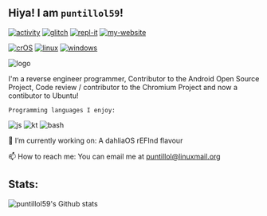 ## Hiya! I am `puntillol59`!

[![activity](https://img.shields.io/static/v1?label=Account&message=Active&color=blue&style=plastic&logo=Git)](https://gitmemory.com/puntillol59)
[![glitch](https://img.shields.io/badge/Glitch-%40puntillol59-ff69b4?style=plastic&logo=glitch)](https://glitch.com/@puntillol59)
[![repl-it](https://img.shields.io/badge/repl.it-%40LucasPuntillo-lightgrey?style=plastic&logo=repl.it)](http://repl.it/@LucasPuntillo)
[![my-website](https://img.shields.io/badge/Website:-Online-blueviolet?style=plastic&logo=internet-explorer)](http://subspace.ekmand.app)

[![crOS](https://img.shields.io/badge/OS:-chromeOS-informational?style=plastic&logo=google-chrome)](https://www.google.com/chromebook/)
[![linux](https://img.shields.io/badge/OS:-Linux-yellow?style=plastic&logo=linux)](https://kubuntu.org/)
[![windows](https://img.shields.io/badge/OS:-Windows-9cf?style=plastic&logo=windows)](https://www.microsoft.com/en-ca/windows)

![logo](https://lh3.googleusercontent.com/A4uHoXZFPuqtHSaf_1l8kmWTwU1YT21fBkr6tADw1faPZm6ffEOVp80WisOCxbs_jdzfpcPz-fFeVIEYAn3KTRO3L-WFW8eMh1amyzGC4oX5pigpeFB79DHxMBJUwQGO8YR0224k6EO1gjvls78gXkZ6QQVusP6BjBGFUM1UOy_FB3xp6R2lBTsDpMRrE22wBYdF7SUGPRI_xOqvGwnEVjm_5DOyC44l4kYJm2sMl_UGkybivtYN6J-5csLs2DR4NOVFGbXxE8iV8rdappLl_kK6qbv1QCIQ4TcRtrE9h8uaTDjaxOZjZRsF0cP-vDLdOZjNxx-Fdv9bL0EVqQbbDDgaYuXaKIZ2uLECD1mldazGO9e4jawnezefpuQgET3DHj6ZJ10C0GgP9erkpM12JZEb5vcMVwEnJ8ZtY8ByrloZHVZdZLiQkb4UbgfXe08y912Ehz1OYjgZqNHEK-4_-_J2c4XlIPpROhf-yOmBv1kBQrc935whwYrrITzdrIIjnfGLXgBWPA4AwhiSDjmtI7nnnyiVd0miJJiHBk6OFnjLv1zmDovHnXithrPXGoem7KX4YbEBELKIEHOyCC2nYhNimfywDYzSKl17XClg8i7iQ5hYwbQqQAFfoHVA_-K1XedP_q6vMyjkAIp5Zy2nAKoLWGaxTYloUAMvsAt0u-4en1fIXIKyiOgzXTny=s218-no?authuser=0)

I'm a reverse engineer programmer, Contributor to the Android Open Source Project, Code review / contributor to the Chromium Project and now a contibutor to Ubuntu!

    Programming languages I enjoy: 

![js](https://img.shields.io/badge/*-Javascript-yellow?style=plastic&logo=javascript)
![kt](https://img.shields.io/badge/*-Kotlin-blue?style=plastic&logo=kotlin)
![bash](https://img.shields.io/badge/*-bash-lightgrey?style=plastic&logo=gnu-bash)

🔭 I’m currently working on: A dahliaOS rEFInd flavour

📫 How to reach me: You can email me at puntillol@linuxmail.org

## Stats:

![puntillol59's Github stats](https://github-readme-stats.vercel.app/api?username=puntillol59&show_icons=true&theme=tokyonight)
